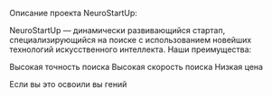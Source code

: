 Описание проекта NeuroStartUp:

NeuroStartUp — динамически развивающийся стартап, специализирующийся на 
поиске с использованием новейших технологий искусственного интеллекта. 
Наши преимущества:

Высокая точность поиска
Высокая скорость поиска
Низкая цена

Если вы это освоили вы гений
